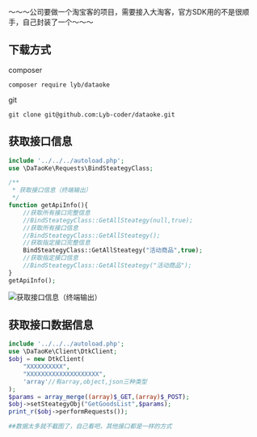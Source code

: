 ～～～公司要做一个淘宝客的项目，需要接入大淘客，官方SDK用的不是很顺手，自己封装了一个～～～
## 下载方式
composer
```composer
composer require lyb/dataoke
```
git
```git
git clone git@github.com:Lyb-coder/dataoke.git
```

## 获取接口信息
```php
include '../../../autoload.php';
use \DaTaoKe\Requests\BindSteategyClass;

/**
 * 获取接口信息（终端输出）
 */
function getApiInfo(){
    //获取所有接口完整信息
    //BindSteategyClass::GetAllSteategy(null,true);
    //获取所有接口信息
    //BindSteategyClass::GetAllSteategy();
    //获取指定接口完整信息
    BindSteategyClass::GetAllSteategy("活动商品",true);
    //获取指定接口信息
    //BindSteategyClass::GetAllSteategy("活动商品");
}
getApiInfo();

```
![ 获取接口信息（终端输出）](https://i.loli.net/2020/04/27/y6N1uGT7zMrHSRn.jpg)
## 获取接口数据信息
```php
include '../../../autoload.php';
use \DaTaoKe\Client\DtkClient;
$obj = new DtkClient(
    "XXXXXXXXXX",
    "XXXXXXXXXXXXXXXXXXXX",
    'array'//有array,object,json三种类型
);
$params = array_merge((array)$_GET,(array)$_POST);
$obj->setSteategyObj("GetGoodsList",$params);
print_r($obj->performRequests());

##数据太多就不截图了，自己看吧，其他接口都是一样的方式
```

